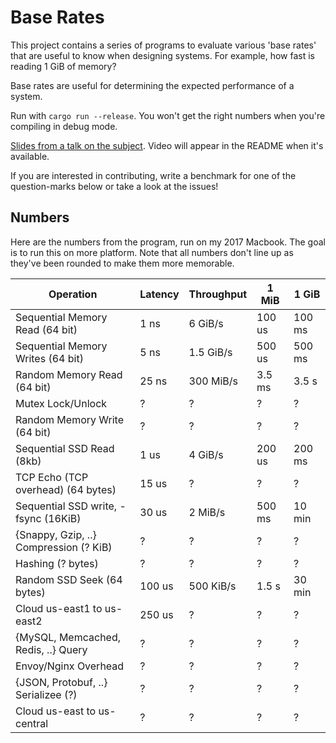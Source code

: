 # Base Rates

This project contains a series of programs to evaluate various 'base rates' that
are useful to know when designing systems. For example, how fast is reading 1
GiB of memory?

Base rates are useful for determining the expected performance of a system.

Run with `cargo run --release`. You won't get the right numbers when you're
compiling in debug mode.

[Slides from a talk on the
subject](https://speakerdeck.com/sirupsen/advanced-napkin-math-estimating-systems-performance-from-first-principles).
Video will appear in the README when it's available.

If you are interested in contributing, write a benchmark for one of the
question-marks below or take a look at the issues!

## Numbers

Here are the numbers from the program, run on my 2017 Macbook. The goal is to
run this on more platform. Note that all numbers don't line up as they've been
rounded to make them more memorable.

| Operation                              | Latency | Throughput | 1 MiB  | 1 GiB  |
|----------------------------------------|---------|------------|--------|--------|
| Sequential Memory Read (64 bit)        | 1 ns    | 6 GiB/s    | 100 us | 100 ms |
| Sequential Memory Writes (64 bit)      | 5 ns    | 1.5 GiB/s  | 500 us | 500 ms |
| Random Memory Read (64 bit)            | 25 ns   | 300 MiB/s  | 3.5 ms | 3.5 s  |
| Mutex Lock/Unlock                      | ?       | ?          | ?      | ?      |
| Random Memory Write (64 bit)           | ?       | ?          | ?      | ?      |
| Sequential SSD Read (8kb)              | 1 us    | 4 GiB/s    | 200 us | 200 ms |
| TCP Echo (TCP overhead) (64 bytes)     | 15 us   | ?          | ?      | ?      |
| Sequential SSD write, -fsync (16KiB)   | 30 us   | 2 MiB/s    | 500 ms | 10 min |
| {Snappy, Gzip, ..} Compression (? KiB) | ?       | ?          | ?      | ?      |
| Hashing (? bytes)                      | ?       | ?          | ?      | ?      |
| Random SSD Seek (64 bytes)             | 100 us  | 500 KiB/s  | 1.5 s  | 30 min |
| Cloud us-east1 to us-east2             | 250 us  | ?          | ?      | ?      |
| {MySQL, Memcached, Redis, ..} Query    | ?       | ?          | ?      | ?      |
| Envoy/Nginx Overhead                   | ?       | ?          | ?      | ?      |
| {JSON, Protobuf, ..} Serializee (?)    | ?       | ?          | ?      | ?      |
| Cloud us-east to us-central            | ?       | ?          | ?      | ?      |
